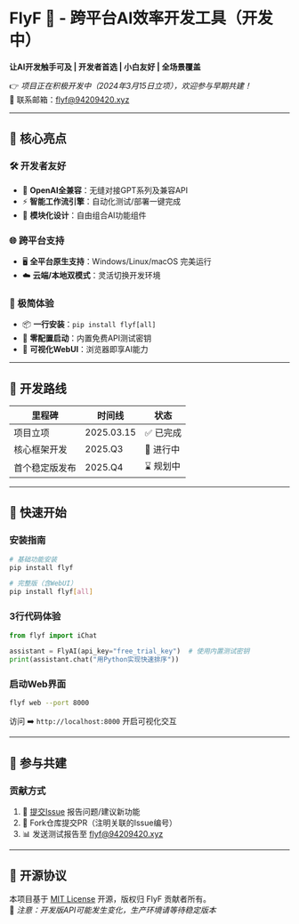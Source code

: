 # FlyF 🚀 - 跨平台AI效率开发工具（开发中）

**让AI开发触手可及 | 开发者首选 | 小白友好 | 全场景覆盖**


👉 *项目正在积极开发中（2024年3月15日立项），欢迎参与早期共建！*  
📧 联系邮箱：flyf@94209420.xyz

---

## 🌟 核心亮点

### 🛠️ 开发者友好
- 🤖 **OpenAI全兼容**：无缝对接GPT系列及兼容API
- ⚡ **智能工作流引擎**：自动化测试/部署一键完成
- 🧩 **模块化设计**：自由组合AI功能组件

### 🌐 跨平台支持
- 🖥️ **全平台原生支持**：Windows/Linux/macOS 完美运行
- ☁️ **云端/本地双模式**：灵活切换开发环境

### 🚀 极简体验
- 📦 **一行安装**：`pip install flyf[all]`
- 🎯 **零配置启动**：内置免费API测试密钥
- 🌈 **可视化WebUI**：浏览器即享AI能力

---

## 🚧 开发路线
| 里程碑            | 时间线     | 状态       |
|--------------------|------------|------------|
| 项目立项           | 2025.03.15 | ✅ 已完成   |
| 核心框架开发       | 2025.Q3    | 🚧 进行中   |
| 首个稳定版发布     | 2025.Q4    | ⌛ 规划中   |


---

## 🚀 快速开始
### 安装指南
```bash
# 基础功能安装
pip install flyf

# 完整版（含WebUI）
pip install flyf[all]
```

### 3行代码体验
```python
from flyf import iChat

assistant = FlyAI(api_key="free_trial_key")  # 使用内置测试密钥
print(assistant.chat("用Python实现快速排序"))
```

### 启动Web界面
```bash
flyf web --port 8000
```
访问 ➡️ `http://localhost:8000` 开启可视化交互

---

## 🤝 参与共建

### 贡献方式
1. 🐛 [提交Issue](https://github.com/AiFLYF/FLYF/issues) 报告问题/建议新功能
2. 🔧 Fork仓库提交PR（注明关联的Issue编号）
3. 📊 发送测试报告至 flyf@94209420.xyz

---

## 📜 开源协议
本项目基于 [MIT License](LICENSE) 开源，版权归 FlyF 贡献者所有。  
📌 *注意：开发版API可能发生变化，生产环境请等待稳定版本*
